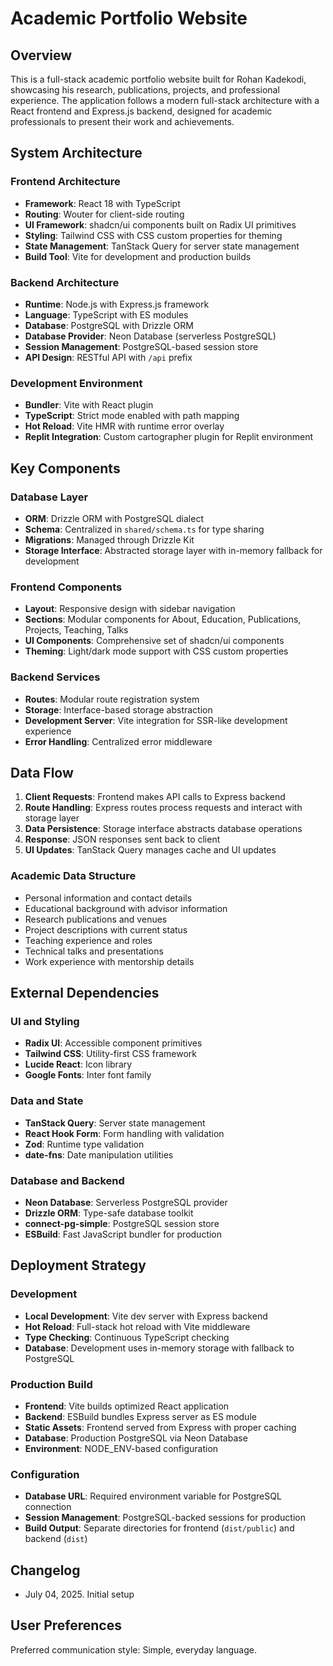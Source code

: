 # Academic Portfolio Website

## Overview

This is a full-stack academic portfolio website built for Rohan Kadekodi, showcasing his research, publications, projects, and professional experience. The application follows a modern full-stack architecture with a React frontend and Express.js backend, designed for academic professionals to present their work and achievements.

## System Architecture

### Frontend Architecture
- **Framework**: React 18 with TypeScript
- **Routing**: Wouter for client-side routing
- **UI Framework**: shadcn/ui components built on Radix UI primitives
- **Styling**: Tailwind CSS with CSS custom properties for theming
- **State Management**: TanStack Query for server state management
- **Build Tool**: Vite for development and production builds

### Backend Architecture
- **Runtime**: Node.js with Express.js framework
- **Language**: TypeScript with ES modules
- **Database**: PostgreSQL with Drizzle ORM
- **Database Provider**: Neon Database (serverless PostgreSQL)
- **Session Management**: PostgreSQL-based session store
- **API Design**: RESTful API with `/api` prefix

### Development Environment
- **Bundler**: Vite with React plugin
- **TypeScript**: Strict mode enabled with path mapping
- **Hot Reload**: Vite HMR with runtime error overlay
- **Replit Integration**: Custom cartographer plugin for Replit environment

## Key Components

### Database Layer
- **ORM**: Drizzle ORM with PostgreSQL dialect
- **Schema**: Centralized in `shared/schema.ts` for type sharing
- **Migrations**: Managed through Drizzle Kit
- **Storage Interface**: Abstracted storage layer with in-memory fallback for development

### Frontend Components
- **Layout**: Responsive design with sidebar navigation
- **Sections**: Modular components for About, Education, Publications, Projects, Teaching, Talks
- **UI Components**: Comprehensive set of shadcn/ui components
- **Theming**: Light/dark mode support with CSS custom properties

### Backend Services
- **Routes**: Modular route registration system
- **Storage**: Interface-based storage abstraction
- **Development Server**: Vite integration for SSR-like development experience
- **Error Handling**: Centralized error middleware

## Data Flow

1. **Client Requests**: Frontend makes API calls to Express backend
2. **Route Handling**: Express routes process requests and interact with storage layer
3. **Data Persistence**: Storage interface abstracts database operations
4. **Response**: JSON responses sent back to client
5. **UI Updates**: TanStack Query manages cache and UI updates

### Academic Data Structure
- Personal information and contact details
- Educational background with advisor information
- Research publications and venues
- Project descriptions with current status
- Teaching experience and roles
- Technical talks and presentations
- Work experience with mentorship details

## External Dependencies

### UI and Styling
- **Radix UI**: Accessible component primitives
- **Tailwind CSS**: Utility-first CSS framework
- **Lucide React**: Icon library
- **Google Fonts**: Inter font family

### Data and State
- **TanStack Query**: Server state management
- **React Hook Form**: Form handling with validation
- **Zod**: Runtime type validation
- **date-fns**: Date manipulation utilities

### Database and Backend
- **Neon Database**: Serverless PostgreSQL provider
- **Drizzle ORM**: Type-safe database toolkit
- **connect-pg-simple**: PostgreSQL session store
- **ESBuild**: Fast JavaScript bundler for production

## Deployment Strategy

### Development
- **Local Development**: Vite dev server with Express backend
- **Hot Reload**: Full-stack hot reload with Vite middleware
- **Type Checking**: Continuous TypeScript checking
- **Database**: Development uses in-memory storage with fallback to PostgreSQL

### Production Build
- **Frontend**: Vite builds optimized React application
- **Backend**: ESBuild bundles Express server as ES module
- **Static Assets**: Frontend served from Express with proper caching
- **Database**: Production PostgreSQL via Neon Database
- **Environment**: NODE_ENV-based configuration

### Configuration
- **Database URL**: Required environment variable for PostgreSQL connection
- **Session Management**: PostgreSQL-backed sessions for production
- **Build Output**: Separate directories for frontend (`dist/public`) and backend (`dist`)

## Changelog
- July 04, 2025. Initial setup

## User Preferences

Preferred communication style: Simple, everyday language.